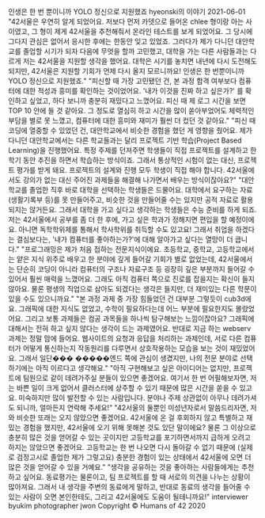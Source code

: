 인생은 한 번 뿐이니까 YOLO 정신으로 지원했죠
hyeonski의 이야기
2021-06-01
"42서울은 우연히 알게 되었어요. 저보다 먼저 카뎃으로 들어온 chlee 형이랑 아는 사이였고, 그 형이 제게 42서울을 추천해줘서 온라인 테스트를 보게 되었어요. 그 당시에 그다지 관심은 없어서 응시한 후에는 한동안 잊고 있었죠. 그러다가 제가 다니던 대안학교를 졸업할 시기가 되자 다음에 무엇을 할까 고민했고, 대학을 가는 다른 사람들과는 다르게 저는 42서울을 지원할 생각을 했어요. 대학은 시기를 놓치면 내년에 다시 도전해도 되지만, 42서울은 지원할 기회가 언제 다시 올지 모르니까요! 인생은 한 번뿐이니까 YOLO 정신으로 지원했죠."
"피신할 때 가장 고민됐던 건, 본 과정 합격 여부보다 컴퓨터에 대한 적성과 흥미를 확인하는 것이었어요. '내가 이것을 진짜 하고 싶은가?'
를 확인하고 싶었고, 하다 보니까 충분히 재밌다고 느꼈어요. 피신 때 제 로그 시간을 보면 TOP 10 안에 들 것 같아요. 그 정도로 열심히 하고 시간을 많이 쏟아부었어도 체력적인 부담을 별로 못 느꼈고, 컴퓨터에 대한 흥미와 재미가 훨씬 더 컸던 것 같아요."
"피신 때 코딩에 열중할 수 있었던 건, 대안학교에서  비슷한 경험을 했던 게 영향을 줬어요.  제가 다니던 대안학교에서는 다른 학교들과는 달리 프로젝트 기반 학습(Project Based Learning)을 진행했어요. 특정 주제를 던져주면 학생들이 직접 프로젝트를 설계하고 한 학기 동안 추진을 하면서 학습하는 방식이죠. 그래서 통상적인 시험이 없는 대신, 프로젝트 평가를 받게 돼요. 프로젝트의 설계와 진행 모두 학생이 직접 해야 합니다. 42서울에서도 강의가 없는 대신 주어진 과제들을 해결해 나가면서 배우는 방식이잖아요?"
"대안학교를 졸업한 직후 바로 대학을 선택하는 학생들은 드물어요. 대학에서 요구하는 자료(생활기록부 등)를 못 만들어주고, 비슷한 것을 만들어줄 수는 있지만 공적 자료로 활용되지는 않거든요. 그래서 대학을 가고 싶다고 생각하는 학생들은 수능 준비를 하게 되죠. 저는 42서울에서 공부를 좀 더 한 후에, 가고 싶은 학과가 정해지면 편입을 할 예정이에요. 아니면 독학학위제를 통해서 학사학위를 취득할 수도 있고요! 그래서 취업을 하겠다는 결심보다는, '내가 컴퓨터를 좋아하는가?'에 대해 알아가고 싶다는 열망이 더 큽니다."
"프로그래밍은 제가 처음 접하는 전문지식이에요. 초등학교, 중학교, 고등학교에서는 얕은 지식 위주로 배우고 한 분야에 깊게 들어갈 기회가 별로 없었는데, 42서울에서는 단순히 코딩이 아니라 컴퓨터의 구조나 자료구조 등 굉장히 깊은 부분까지 들어갈 수 있어서 훨씬 매력을 느꼈어요. 그래도 아직 컴퓨터 쪽으로 진로를 잡을지는 확신이 들지 않아요. 물론 평생의 직업으로 삼아도 되겠다는 생각은 들지만, 더 재미있는 다른 학문이 있을 수도 있으니까요."
"본 과정 과제 중 가장 힘들었던 건 대부분 그렇듯이 cub3d에요. 그래픽에 대한 지식도 없었고, 수학이 필요하다는데 어느 부분에 필요한지도 몰랐었어요. 그리고 보통 과제들은 컴공 과목들을 하나씩 탐구해보는 느낌이잖아요? 그래픽에 대해서는 전혀 하고 싶지 않다는 생각이 드는 과제였어요. 반대로 지금 하는 webserv 과제는 정말 맘에 들어요. 웹사이트의 요청과 응답을 처리하는 과제인데, 서로 다른 컴퓨터가 어떻게 통신하는지 작동원리를 다루면서 상호작용하는 모습을 보는 것이 재밌었어요. 그래서 일단��� �����엔드 쪽에 관심이 생겼지만, 나의 전문 분야로 선택하기에는 아직 이르다고 생각해요."
"아직 구현해보고 싶은 아이디어는 없지만, 프로젝트에 팀원으로 같이 데려가주실 분들이 있으면 좋겠어요. 여기서 한 번 어필해보자면, 저는 바쁜 일이 크게 없어서 클러스터에 상주할 수 있기 때문에 많은 시간을 쏟을 수 있고요. 미숙하지만 많이 발전할 수 있는 사람입니다. 분야나 주제 상관없이 아무나 데려가셔도 되니까, 얼마든지 연락해 주세요!"
"42서울의 둘뿐인 미성년자로서 말씀드리자면, 저와 비슷한 또래는 오지 않았으면 좋겠어요. 42서울에 온 걸 후회하지 않고 특별하고 재밌는 경험을 했지만, 42서울에 오기 위해 못해본 것도 있단 말이에요? 물론 그 이상으로 충분히 많은 것을 얻어갈 수 있는 곳이지만 고등학교를 포기하면서까지 급하게 오려고 하지는 않았으면 좋겠어요. 고등학교는 한 번 나오면 다시 돌아갈 수 없기 때문에 (실제로 검정고시로 졸업한 제가 그렇고요) 충분한 경험이 있는 상태에서 42서울에 오면 더 많은 것을 얻어갈 수 있을 거예요."
"생각을 공유하는 것을 좋아하는 사람들에게는 추천하고 싶어요. 동료평가는 물론이고, 팀 프로젝트를 할 때 서로의 의견을 나누는 상황이 많아져요. 그래서 내 생각을 주변의 동료에게 말하고, 반대로 동료의 생각을 들어줄 수 있는 사람이 오면 본인한테도, 그리고 42서울에도 도움이 될테니까요!"
interviewer byukim
photographer jwon
Copyright © Humans of 42 2020
